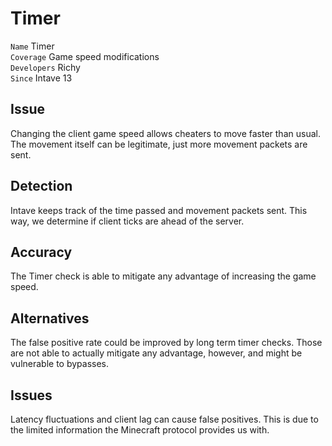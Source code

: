 # Timer

`Name` Timer<br>
`Coverage` Game speed modifications<br>
`Developers` Richy<br>
`Since` Intave 13<br>

## Issue

Changing the client game speed allows cheaters to move faster than usual. The movement itself can be legitimate, just
more movement packets are sent.

## Detection

Intave keeps track of the time passed and movement packets sent. This way, we determine if client ticks are ahead of the
server.

## Accuracy

The Timer check is able to mitigate any advantage of increasing the game speed.

## Alternatives

The false positive rate could be improved by long term timer checks. Those are not able to actually mitigate any
advantage, however, and might be vulnerable to bypasses.

## Issues

Latency fluctuations and client lag can cause false positives. This is due to the limited information the Minecraft
protocol provides us with. 
